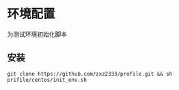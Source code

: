 # 环境配置

为测试环境初始化脚本

## 安装

    git clone https://github.com/zxz2333/profile.git && sh prifile/centos/init_env.sh 
